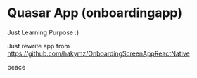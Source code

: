 # Quasar App (onboardingapp)
Just Learning Purpose :) 

Just rewrite app from https://github.com/hakymz/OnboardingScreenAppReactNative

peace